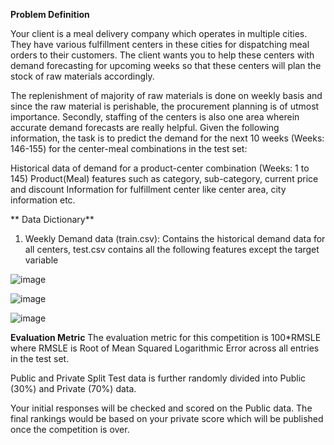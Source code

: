 **Problem Definition**

Your client is a meal delivery company which operates in multiple cities. They have various fulfillment centers in these cities for dispatching meal orders to their customers. The client wants you to help these centers with demand forecasting for upcoming weeks so that these centers will plan the stock of raw materials accordingly.

The replenishment of majority of raw materials is done on weekly basis and since the raw material is perishable, the procurement planning is of utmost importance. Secondly, staffing of the centers is also one area wherein accurate demand forecasts are really helpful. Given the following information, the task is to predict the demand for the next 10 weeks (Weeks: 146-155) for the center-meal combinations in the test set:  

Historical data of demand for a product-center combination (Weeks: 1 to 145)
Product(Meal) features such as category, sub-category, current price and discount
Information for fulfillment center like center area, city information etc.
 
** Data Dictionary**
 
1. Weekly Demand data (train.csv): Contains the historical demand data for all centers, test.csv contains all the following features except the target variable


 ![image](https://user-images.githubusercontent.com/96159329/160981050-9db009a1-da52-4cc0-8639-f347d290b7a3.png)

![image](https://user-images.githubusercontent.com/96159329/160981097-adb87718-481e-4397-a0e5-ef5d95d7defa.png)

![image](https://user-images.githubusercontent.com/96159329/160981148-0ef4ab45-fe8d-49f5-9061-717c43193873.png)

**Evaluation Metric**
The evaluation metric for this competition is 100*RMSLE where RMSLE is Root of Mean Squared Logarithmic Error across all entries in the test set.

Public and Private Split
Test data is further randomly divided into Public (30%) and Private (70%) data.

Your initial responses will be checked and scored on the Public data.
The final rankings would be based on your private score which will be published once the competition is over.
